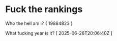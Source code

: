 # Fuck the rankings

Who the hell am I?
{ 19884823 }

What fucking year is it?
[ 2025-06-26T20:06:40Z ]
